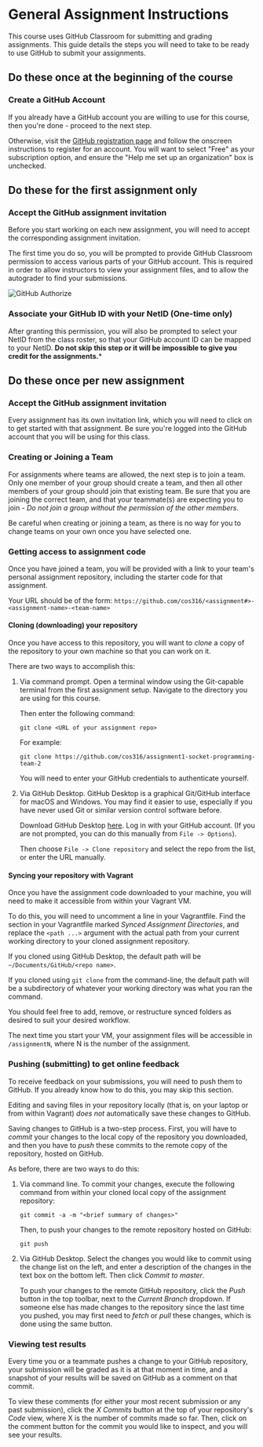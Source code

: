 # General Assignment Instructions

This course uses GitHub Classroom for submitting and grading assignments. This
guide details the steps you will need to take to be ready to use GitHub to
submit your assignments.

## Do these once at the beginning of the course

### Create a GitHub Account

If you already have a GitHub account you are willing to use for this course,
then you're done - proceed to the next step.

Otherwise, visit the [GitHub registration page](https://github.com/join) and
follow the onscreen instructions to register for an account. You will want to
select "Free" as your subscription option, and ensure the "Help me set up an
organization" box is unchecked.

## Do these for the first assignment only

### Accept the GitHub assignment invitation

Before you start working on each new assignment, you will need to accept the
corresponding assignment invitation.

The first time you do so, you will be prompted to provide GitHub Classroom
permission to access various parts of your GitHub account. This is required
in order to allow instructors to view your assignment files, and to allow the
autograder to find your submissions.

![GitHub Authorize](/images/github-authorize.png)

### Associate your GitHub ID with your NetID (One-time only)

After granting this permission, you will also be prompted to select your NetID
from the class roster, so that your GitHub account ID can be mapped to your NetID.
**Do not skip this step or it will be impossible to give you credit for the assignments.***


## Do these once per new assignment

### Accept the GitHub assignment invitation

Every assignment has its own invitation link, which you will need to click on
to get started with that assignment. Be sure you're logged into the GitHub
account that you will be using for this class.

### Creating or Joining a Team

For assignments where teams are allowed, the next step is to join a team. Only
one member of your group should create a team, and then all other members of your
group should join that existing team. Be sure that you are joining the
correct team, and that your teammate(s) are expecting you to join - *Do not join
a group without the permission of the other members.*

Be careful when creating or joining a team, as there is no way for you to change
teams on your own once you have selected one.

### Getting access to assignment code

Once you have joined a team, you will be provided with a link to your team's
personal assignment repository, including the starter code for that assignment.

Your URL should be of the form:
`https://github.com/cos316/<assignment#>-<assignment-name>-<team-name>`

#### Cloning (downloading) your repository

Once you have access to this repository, you will want to *clone* a copy of the
repository to your own machine so that you can work on it.

There are two ways to accomplish this:

1.  Via command prompt. Open a terminal window using the Git-capable terminal
    from the first assignment setup. Navigate to the directory you are using for
    this course.

    Then enter the following command:

    `git clone <URL of your assignment repo>`

    For example:

    `git clone https://github.com/cos316/assignment1-socket-programming-team-2`

    You will need to enter your GitHub credentials to authenticate yourself.

2.  Via GitHub Desktop. GitHub Desktop is a graphical Git/GitHub interface for
    macOS and Windows. You may find it easier to use, especially if you have
    never used Git or similar version control software before.

    Download GitHub Desktop [here](https://desktop.github.com/). Log in with
    your GitHub account. (If you are not prompted, you can do this manually
    from `File -> Options`).

    Then choose `File -> Clone repository` and select the repo from the list,
    or enter the URL manually.

#### Syncing your repository with Vagrant

Once you have the assignment code downloaded to your machine, you will need to
make it accessible from within your Vagrant VM.

To do this, you will need to uncomment a line in your Vagrantfile. Find the
section in your Vagrantfile marked *Synced Assignment Directories*, and replace
the `<path ...>` argument with the actual path from your current working directory
to your cloned assignment repository.

If you cloned using GitHub Desktop, the default path will be
`~/Documents/GitHub/<repo name>`.

If you cloned using `git clone` from the command-line, the default path will
be a subdirectory of whatever your working directory was what you ran the command.

You should feel free to add, remove, or restructure synced folders as desired to
suit your desired workflow.

The next time you start your VM, your assignment files will be accessible in
`/assignmentN`, where N is the number of the assignment.

### Pushing (submitting) to get online feedback

To receive feedback on your submissions, you will need to push them to GitHub.
If you already know how to do this, you may skip this section.

Editing and saving files in your repository locally (that is, on your laptop or
from within Vagrant) *does not* automatically save these changes to GitHub.

Saving changes to GitHub is a two-step process. First, you will have to *commit*
your changes to the local copy of the repository you downloaded, and then you
have to *push* these commits to the remote copy of the repository, hosted on
GitHub.

As before, there are two ways to do this:

1.  Via command line. To commit your changes, execute the following command
    from within your cloned local copy of the assignment repository:

    `git commit -a -m "<brief summary of changes>"`

    Then, to push your changes to the remote repository hosted on GitHub:

    `git push`

2.  Via GitHub Desktop. Select the changes you would like to commit using the
    change list on the left, and enter a description of the changes in the text
    box on the bottom left. Then click *Commit to master*.

    To push your changes to the remote GitHub repository, click the *Push* button
    in the top toolbar, next to the *Current Branch* dropdown. If someone else
    has made changes to the repository since the last time you pushed, you may
    first need to *fetch* or *pull* these changes, which is done using the same
    button.

### Viewing test results

Every time you or a teammate pushes a change to your GitHub repository, your
submission will be graded as it is at that moment in time, and a snapshot of
your results will be saved on GitHub as a comment on that commit.

To view these comments (for either your most recent submission or any past
submission), click the *X Commits* button at the top of your repository's *Code*
view, where X is the number of commits made so far. Then, click on the comment
button for the commit you would like to inspect, and you will see your results.
